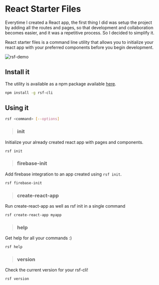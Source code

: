 # React Starter Files

Everytime I created a React app, the first thing I did was setup the project by adding all the routes and pages, so that development and collaboration becomes easier, and it was a repetitive process. So I decided to simplify it.

React starter files is a command line utility that allows you to initialize your react app with your preferred components before you begin development.

![rsf-demo](https://user-images.githubusercontent.com/51489449/137424766-ec668c68-1699-4d40-ac29-932c8d77ba48.gif)


## Install it

The utility is available as a npm package available [here](https://www.npmjs.com/package/rsf-cli). 
```bash
npm install -g rsf-cli
```

## Using it
```bash
rsf <command> [--options]
```

> ### init
Initialize your already created react app with pages and components.
```bash
rsf init
```

> ### firebase-init
Add firebase integration to an app created using `rsf init`.
```bash
rsf firebase-init
```

> ### create-react-app
Run create-react-app as well as rsf init in a single command
```bash
rsf create-react-app myapp
```

> ### help

Get help for all your commands :)
```bash
rsf help
```

> ### version
Check the current version for your rsf-cli!
```bash
rsf version
```
